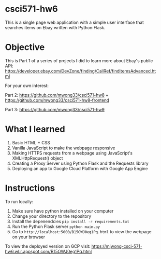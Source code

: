 # csci571-hw6
This is a single page web application with a simple user interface that searches items on Ebay written with Python Flask.

# Objective
This is Part 1 of a series of projects I did to learn more about Ebay's public API: https://developer.ebay.com/DevZone/finding/CallRef/findItemsAdvanced.html

For your own interest:

Part 2: https://github.com/mwong33/csci571-hw8 + https://github.com/mwong33/csci571-hw8-frontend

Part 3: https://github.com/mwong33/csci571-hw9

# What I learned
1. Basic HTML + CSS
2. Vanilla JavaScript to make the webpage responsive
3. Making HTTPS requests from a webpage using JavaScript's XMLHttpRequest() object
4. Creating a Proxy Server using Python Flask and the Requests library
5. Deploying an app to Google Cloud Platform with Google App Engine

# Instructions
To run locally:

1. Make sure have python installed on your computer
2. Change your directory to the repository
3. Install the depenendcies `pip install -r requirements.txt`
4. Run the Python Flask server `python main.py`
5. Go to `http://localhost:5000/B15OWJ0eg1Pq.html` to view the webpage on your browser

To view the deployed version on GCP visit: https://mjwong-csci-571-hw6.wl.r.appspot.com/B15OWJ0eg1Pq.html
